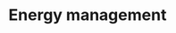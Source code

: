 ---
layout: page
category: energy
brief: enean ornare velit lacus, ac varius enim ullamcorper eu. Proin aliquam facilisis ante interdum congue. Integer mollis, nisl amet convallis, Pellentesque sapien ac quam. Lorem ipsum dolor sit nullam.
title: Energy management
images:
- https://image.flaticon.com/icons/svg/2321/2321656.svg
---
